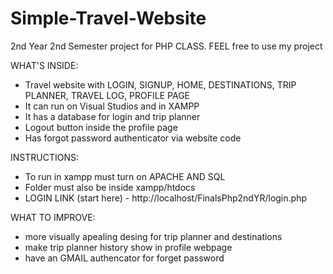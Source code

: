 # Simple-Travel-Website
2nd Year 2nd Semester project for PHP CLASS. FEEL free to use my project

WHAT'S INSIDE:
- Travel website with LOGIN, SIGNUP, HOME, DESTINATIONS, TRIP PLANNER, TRAVEL LOG, PROFILE PAGE
- It can run on Visual Studios and in XAMPP
- It has a database for login and trip planner
- Logout button inside the profile page
- Has forgot password authenticator via website code

INSTRUCTIONS:
- To run in xampp must turn on APACHE AND SQL
- Folder must also be inside xampp/htdocs
- LOGIN LINK (start here) - http://localhost/FinalsPhp2ndYR/login.php 

WHAT TO IMPROVE:
- more visually apealing desing for trip planner and destinations
- make trip planner history show in profile webpage
- have an GMAIL authencator for forget password
